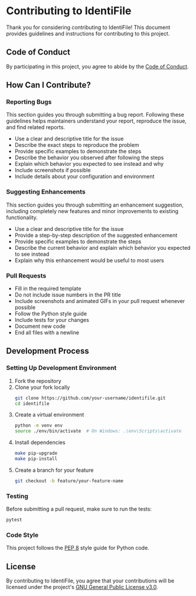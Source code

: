 # Contributing to IdentiFile

Thank you for considering contributing to IdentiFile! This document provides guidelines and instructions for contributing to this project.

## Code of Conduct

By participating in this project, you agree to abide by the [Code of Conduct](CODE_OF_CONDUCT.md).

## How Can I Contribute?

### Reporting Bugs

This section guides you through submitting a bug report. Following these guidelines helps maintainers understand your report, reproduce the issue, and find related reports.

- Use a clear and descriptive title for the issue
- Describe the exact steps to reproduce the problem
- Provide specific examples to demonstrate the steps
- Describe the behavior you observed after following the steps
- Explain which behavior you expected to see instead and why
- Include screenshots if possible
- Include details about your configuration and environment

### Suggesting Enhancements

This section guides you through submitting an enhancement suggestion, including completely new features and minor improvements to existing functionality.

- Use a clear and descriptive title for the issue
- Provide a step-by-step description of the suggested enhancement
- Provide specific examples to demonstrate the steps
- Describe the current behavior and explain which behavior you expected to see instead
- Explain why this enhancement would be useful to most users

### Pull Requests

- Fill in the required template
- Do not include issue numbers in the PR title
- Include screenshots and animated GIFs in your pull request whenever possible
- Follow the Python style guide
- Include tests for your changes
- Document new code
- End all files with a newline

## Development Process

### Setting Up Development Environment

1. Fork the repository
2. Clone your fork locally
   ```bash
   git clone https://github.com/your-username/identifile.git
   cd identifile
   ```
3. Create a virtual environment
   ```bash
   python -m venv env
   source ./env/bin/activate  # On Windows: .\env\Scripts\activate
   ```
4. Install dependencies
   ```bash
   make pip-upgrade
   make pip-install
   ```
5. Create a branch for your feature
   ```bash
   git checkout -b feature/your-feature-name
   ```

### Testing

Before submitting a pull request, make sure to run the tests:

```bash
pytest
```

### Code Style

This project follows the [PEP 8](https://www.python.org/dev/peps/pep-0008/) style guide for Python code.

## License

By contributing to IdentiFile, you agree that your contributions will be licensed under the project's [GNU General Public License v3.0](LICENSE).
